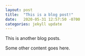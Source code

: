 ```yaml
---
layout: post
title:  "This is a blog post!"
date:   2020-05-31 12:57:50 -0700
categories: jekyll update
---
```


This is another blog posts.

Some other content goes here.

